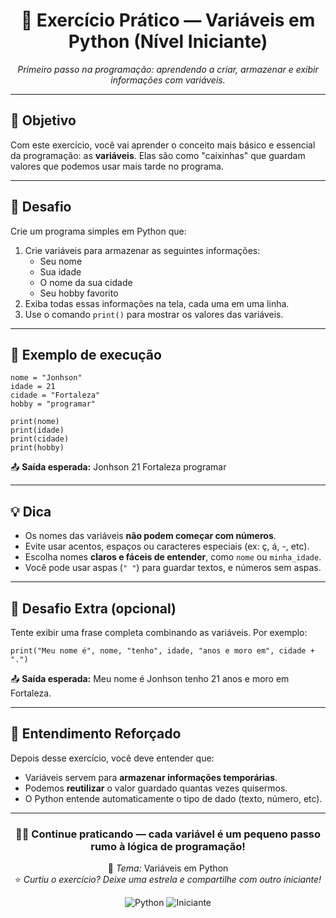 <h1 align="center">🐍 Exercício Prático — Variáveis em Python (Nível Iniciante)</h1>

<p align="center">
  <em>Primeiro passo na programação: aprendendo a criar, armazenar e exibir informações com variáveis.</em>
</p>

<hr>

<h2>🎯 Objetivo</h2>

<p>
Com este exercício, você vai aprender o conceito mais básico e essencial da programação: as <strong>variáveis</strong>.  
Elas são como "caixinhas" que guardam valores que podemos usar mais tarde no programa.
</p>

<hr>

<h2>🧠 Desafio</h2>

<p>
Crie um programa simples em Python que:
</p>

<ol>
  <li>Crie variáveis para armazenar as seguintes informações:
    <ul>
      <li>Seu nome</li>
      <li>Sua idade</li>
      <li>O nome da sua cidade</li>
      <li>Seu hobby favorito</li>
    </ul>
  </li>
  <li>Exiba todas essas informações na tela, cada uma em uma linha.</li>
  <li>Use o comando <code>print()</code> para mostrar os valores das variáveis.</li>
</ol>

<hr>

<h2>📘 Exemplo de execução</h2>

<pre><code>nome = "Jonhson"
idade = 21
cidade = "Fortaleza"
hobby = "programar"

print(nome)
print(idade)
print(cidade)
print(hobby)
</code></pre>

📤 **Saída esperada:**
Jonhson
21
Fortaleza
programar

<hr>

<h2>💡 Dica</h2>

<ul>
  <li>Os nomes das variáveis <strong>não podem começar com números</strong>.</li>
  <li>Evite usar acentos, espaços ou caracteres especiais (ex: ç, á, -, etc).</li>
  <li>Escolha nomes <strong>claros e fáceis de entender</strong>, como <code>nome</code> ou <code>minha_idade</code>.</li>
  <li>Você pode usar aspas (<code>" "</code>) para guardar textos, e números sem aspas.</li>
</ul>

<hr>

<h2>🚀 Desafio Extra (opcional)</h2>

<p>
Tente exibir uma frase completa combinando as variáveis.  
Por exemplo:
</p>

<pre><code>print("Meu nome é", nome, "tenho", idade, "anos e moro em", cidade + ".")
</code></pre>

📤 **Saída esperada:**
Meu nome é Jonhson tenho 21 anos e moro em Fortaleza.

<hr>

<h2>📎 Entendimento Reforçado</h2>

<p>
Depois desse exercício, você deve entender que:
</p>

<ul>
  <li>Variáveis servem para <strong>armazenar informações temporárias</strong>.</li>
  <li>Podemos <strong>reutilizar</strong> o valor guardado quantas vezes quisermos.</li>
  <li>O Python entende automaticamente o tipo de dado (texto, número, etc).</li>
</ul>

<hr>

<h3 align="center">🧑‍💻 Continue praticando — cada variável é um pequeno passo rumo à lógica de programação!</h3>

<p align="center">
🧭 <em>Tema:</em> Variáveis em Python <br>
⭐ <em>Curtiu o exercício? Deixe uma estrela e compartilhe com outro iniciante!</em>
</p>

<div align="center">
  <img src="https://img.shields.io/badge/Aprendendo-Python-blue?style=for-the-badge&logo=python" alt="Python">
  <img src="https://img.shields.io/badge/Nível-Iniciante-success?style=for-the-badge" alt="Iniciante">
</div>
